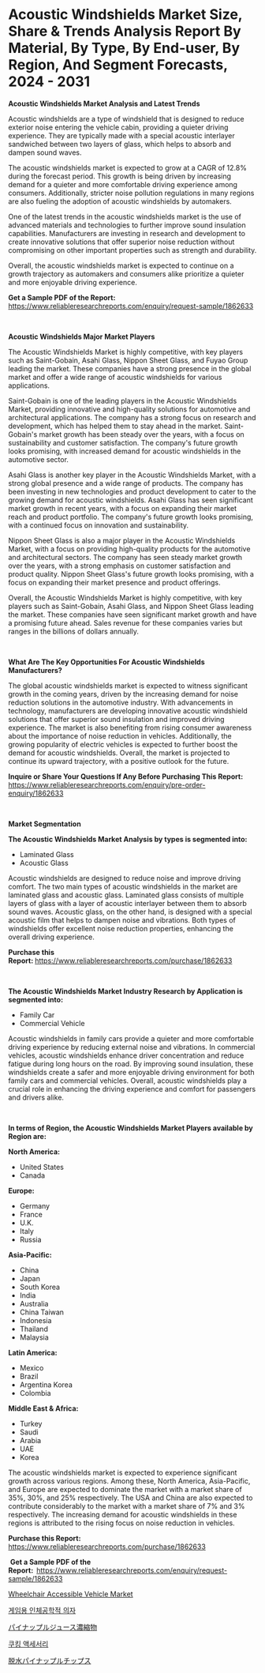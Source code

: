 <p><h1>Acoustic Windshields Market Size, Share & Trends Analysis Report By Material, By Type, By End-user, By Region, And Segment Forecasts, 2024 - 2031</h1></p><p><strong>Acoustic Windshields Market Analysis and Latest Trends</strong></p>
<p><p>Acoustic windshields are a type of windshield that is designed to reduce exterior noise entering the vehicle cabin, providing a quieter driving experience. They are typically made with a special acoustic interlayer sandwiched between two layers of glass, which helps to absorb and dampen sound waves.</p><p>The acoustic windshields market is expected to grow at a CAGR of 12.8% during the forecast period. This growth is being driven by increasing demand for a quieter and more comfortable driving experience among consumers. Additionally, stricter noise pollution regulations in many regions are also fueling the adoption of acoustic windshields by automakers.</p><p>One of the latest trends in the acoustic windshields market is the use of advanced materials and technologies to further improve sound insulation capabilities. Manufacturers are investing in research and development to create innovative solutions that offer superior noise reduction without compromising on other important properties such as strength and durability.</p><p>Overall, the acoustic windshields market is expected to continue on a growth trajectory as automakers and consumers alike prioritize a quieter and more enjoyable driving experience.</p></p>
<p><strong>Get a Sample PDF of the Report:&nbsp;</strong> <a href="https://www.reliableresearchreports.com/enquiry/request-sample/1862633">https://www.reliableresearchreports.com/enquiry/request-sample/1862633</a></p>
<p>&nbsp;</p>
<p><strong>Acoustic Windshields Major Market Players</strong></p>
<p><p>The Acoustic Windshields Market is highly competitive, with key players such as Saint-Gobain, Asahi Glass, Nippon Sheet Glass, and Fuyao Group leading the market. These companies have a strong presence in the global market and offer a wide range of acoustic windshields for various applications.</p><p>Saint-Gobain is one of the leading players in the Acoustic Windshields Market, providing innovative and high-quality solutions for automotive and architectural applications. The company has a strong focus on research and development, which has helped them to stay ahead in the market. Saint-Gobain's market growth has been steady over the years, with a focus on sustainability and customer satisfaction. The company's future growth looks promising, with increased demand for acoustic windshields in the automotive sector.</p><p>Asahi Glass is another key player in the Acoustic Windshields Market, with a strong global presence and a wide range of products. The company has been investing in new technologies and product development to cater to the growing demand for acoustic windshields. Asahi Glass has seen significant market growth in recent years, with a focus on expanding their market reach and product portfolio. The company's future growth looks promising, with a continued focus on innovation and sustainability.</p><p>Nippon Sheet Glass is also a major player in the Acoustic Windshields Market, with a focus on providing high-quality products for the automotive and architectural sectors. The company has seen steady market growth over the years, with a strong emphasis on customer satisfaction and product quality. Nippon Sheet Glass's future growth looks promising, with a focus on expanding their market presence and product offerings.</p><p>Overall, the Acoustic Windshields Market is highly competitive, with key players such as Saint-Gobain, Asahi Glass, and Nippon Sheet Glass leading the market. These companies have seen significant market growth and have a promising future ahead. Sales revenue for these companies varies but ranges in the billions of dollars annually.</p></p>
<p>&nbsp;</p>
<p><strong>What Are The Key Opportunities For Acoustic Windshields Manufacturers?</strong></p>
<p><p>The global acoustic windshields market is expected to witness significant growth in the coming years, driven by the increasing demand for noise reduction solutions in the automotive industry. With advancements in technology, manufacturers are developing innovative acoustic windshield solutions that offer superior sound insulation and improved driving experience. The market is also benefiting from rising consumer awareness about the importance of noise reduction in vehicles. Additionally, the growing popularity of electric vehicles is expected to further boost the demand for acoustic windshields. Overall, the market is projected to continue its upward trajectory, with a positive outlook for the future. </p></p>
<p><strong>Inquire or Share Your Questions If Any Before Purchasing This Report:</strong> <a href="https://www.reliableresearchreports.com/enquiry/pre-order-enquiry/1862633">https://www.reliableresearchreports.com/enquiry/pre-order-enquiry/1862633</a></p>
<p>&nbsp;</p>
<p><strong>Market Segmentation</strong></p>
<p><strong>The Acoustic Windshields Market Analysis by types is segmented into:</strong></p>
<p><ul><li>Laminated Glass</li><li>Acoustic Glass</li></ul></p>
<p><p>Acoustic windshields are designed to reduce noise and improve driving comfort. The two main types of acoustic windshields in the market are laminated glass and acoustic glass. Laminated glass consists of multiple layers of glass with a layer of acoustic interlayer between them to absorb sound waves. Acoustic glass, on the other hand, is designed with a special acoustic film that helps to dampen noise and vibrations. Both types of windshields offer excellent noise reduction properties, enhancing the overall driving experience.</p></p>
<p><strong>Purchase this Report:&nbsp;</strong><a href="https://www.reliableresearchreports.com/purchase/1862633">https://www.reliableresearchreports.com/purchase/1862633</a></p>
<p>&nbsp;</p>
<p><strong>The Acoustic Windshields Market Industry Research by Application is segmented into:</strong></p>
<p><ul><li>Family Car</li><li>Commercial Vehicle</li></ul></p>
<p><p>Acoustic windshields in family cars provide a quieter and more comfortable driving experience by reducing external noise and vibrations. In commercial vehicles, acoustic windshields enhance driver concentration and reduce fatigue during long hours on the road. By improving sound insulation, these windshields create a safer and more enjoyable driving environment for both family cars and commercial vehicles. Overall, acoustic windshields play a crucial role in enhancing the driving experience and comfort for passengers and drivers alike.</p></p>
<p>&nbsp;</p>
<p><strong>In terms of Region, the Acoustic Windshields Market Players available by Region are:</strong></p>
<p>
    <p> <strong> North America: </strong>
        <ul>
            <li>United States</li>
            <li>Canada</li>
        </ul>
        </p> 
    <p> <strong> Europe: </strong>
        <ul>
            <li>Germany</li>
            <li>France</li>
            <li>U.K.</li>
            <li>Italy</li>
            <li>Russia</li>
        </ul>
        </p> 
    <p> <strong> Asia-Pacific: </strong>
        <ul>
            <li>China</li>
            <li>Japan</li>
            <li>South Korea</li>
            <li>India</li>
            <li>Australia</li>
            <li>China Taiwan</li>
            <li>Indonesia</li>
            <li>Thailand</li>
            <li>Malaysia</li>
        </ul>
        </p> 
    <p> <strong> Latin America: </strong>
        <ul>
            <li>Mexico</li>
            <li>Brazil</li>
            <li>Argentina Korea</li>
            <li>Colombia</li>
        </ul>
        </p> 
    <p> <strong> Middle East & Africa: </strong>
        <ul>
            <li>Turkey</li>
            <li>Saudi</li>
            <li>Arabia</li>
            <li>UAE</li>
            <li>Korea</li>
        </ul>
    </p>
    </p>
<p><p>The acoustic windshields market is expected to experience significant growth across various regions. Among these, North America, Asia-Pacific, and Europe are expected to dominate the market with a market share of 35%, 30%, and 25% respectively. The USA and China are also expected to contribute considerably to the market with a market share of 7% and 3% respectively. The increasing demand for acoustic windshields in these regions is attributed to the rising focus on noise reduction in vehicles.</p></p>
<p><strong>Purchase this Report: </strong><a href="https://www.reliableresearchreports.com/purchase/1862633">https://www.reliableresearchreports.com/purchase/1862633</a></p>
<p>&nbsp;<strong>Get a Sample PDF of the Report:&nbsp;&nbsp;</strong><a href="https://www.reliableresearchreports.com/enquiry/request-sample/1862633">https://www.reliableresearchreports.com/enquiry/request-sample/1862633</a></p>
<p><strong></strong></p>
<p><p><a href="https://github.com/timeliteaut/Market-Research-Report-List-1/blob/main/wheelchair-accessible-vehicle-market.md">Wheelchair Accessible Vehicle Market</a></p><p><a href="https://medium.com/@lauren.reichert/%EA%B2%8C%EC%9E%84%EC%9A%A9-%EC%9D%B8%EC%B2%B4%EA%B3%B5%ED%95%99-%EC%9D%98%EC%9E%90-%EC%8B%9C%EC%9E%A5-%EC%A0%90%EC%9C%A0%EC%9C%A8-%EB%B3%80%ED%99%94-%EB%B0%8F-%EC%8B%9C%EC%9E%A5-%EC%84%B1%EC%9E%A5-%EC%B6%94%EC%84%B8-2024-2031-cb96638c8dd9">게임용 인체공학적 의자</a></p><p><a href="https://medium.com/@minnieebert2827/%E3%83%91%E3%82%A4%E3%83%B3%E3%82%A2%E3%83%83%E3%83%97%E3%83%AB%E3%82%B8%E3%83%A5%E3%83%BC%E3%82%B9%E6%BF%83%E7%B8%AE%E5%B8%82%E5%A0%B4-2031%E5%B9%B4%E3%81%BE%E3%81%A7%E3%81%AE%E5%8B%95%E5%90%91-%E4%BA%88%E6%B8%AC-%E7%AB%B6%E4%BA%89%E5%88%86%E6%9E%90-b48b3269c11a">パイナップルジュース濃縮物</a></p><p><a href="https://medium.com/@fredheaney89056/%EC%A3%BC%EB%B0%A9%EC%9A%A9%ED%92%88-%EC%8B%9C%EC%9E%A5-%ED%86%B5%EC%B0%B0-%EC%8B%9C%EC%9E%A5-%ED%8A%B8%EB%A0%8C%EB%93%9C-%EC%84%B1%EC%9E%A5-2024%EB%85%84%EB%B6%80%ED%84%B0-2031%EB%85%84%EA%B9%8C%EC%A7%80-%EC%98%88%EC%B8%A1%EB%90%9C-%EA%B2%83-b4e0d234e2bb">쿠킹 액세서리</a></p><p><a href="https://medium.com/@minnieebert2827/%E4%B9%BE%E7%87%A5%E3%83%91%E3%82%A4%E3%83%8A%E3%83%83%E3%83%97%E3%83%AB%E3%83%81%E3%83%83%E3%83%97%E5%B8%82%E5%A0%B4%E3%81%AE%E6%B4%9E%E5%AF%9F-%E5%B8%82%E5%A0%B4%E5%8B%95%E5%90%91-%E6%88%90%E9%95%B7-2024%E5%B9%B4%E3%81%8B%E3%82%892031%E5%B9%B4%E3%81%BE%E3%81%A7%E3%81%AE%E4%BA%88%E6%B8%AC-0d79ec106f9d">脱水パイナップルチップス</a></p></p>